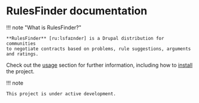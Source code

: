 # RulesFinder documentation

!!! note "What is RulesFinder?"

    **RulesFinder** [ru:lsfaɪnder] is a Drupal distribution for communities
    to negotiate contracts based on problems, rule suggestions, arguments and ratings. 

Check out the [usage](usage) section for further information, including how to [install](usage#installation) the project.

!!! note

    This project is under active development.